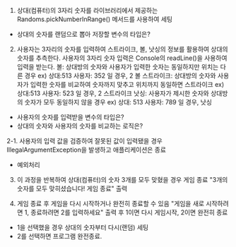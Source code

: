 1. 상대(컴퓨터)의 3자리 숫자를 라이브러리에서 제공하는 Randoms.pickNumberInRange() 메서드를 사용하여 세팅
  + 상대의 숫자를 랜덤으로 뽑아 저장할 변수의 타입은?

2. 사용자는 3자리의 숫자를 입력하여 스트라이크, 볼, 낫싱의 정보를 활용하여 상대의 숫자를 추측한다.
사용자의 3자리 숫자 입력은 Console의 readLine()을 사용하여 입력을 받는다.
볼: 상대방의 숫자와 사용자가 입력한 숫자는 동일하지만 위치는 다른 경우
ex) 상대:513 사용자: 352 일 경우, 2 볼
스트라이크: 상대방의 숫자와 사용자가 입력한 숫자를 비교하여 숫자까지 맞추고 위치까지 동일하면 스트라이크 
ex) 상대:513 사용자: 523 일 경우, 2 스트라이크
낫싱: 사용자가 제시한 숫자와 상대방의 숫자가 모두 동일하지 않을 경우
ex) 상대: 513 사용자: 789 일 경우, 낫싱
  + 사용자의 숫자를 입력받을 변수의 타입은?
  + 상대의 숫자와 사용자의 숫자를 비교하는 로직은?

2-1. 사용자의 입력 값을 검증하여 잘못된 값이 입력됐을 경우 IllegalArgumentException을 발생하고 애플리케이션은 종료
  + 예외처리

3. 이 과정을 반복하여 상대(컴퓨터)의 숫자 3개를 모두 맞혔을 경우 게임 종료
"3개의 숫자를 모두 맞히셨습니다! 게임 종료" 출력

4. 게임 종료 후 게임을 다시 시작하거나 완전히 종료할 수 있음
"게임을 새로 시작하려면 1, 종료하려면 2를 입력하세요" 출력 후 1이면 다시 게임시작, 2이면 완전히 종료
  + 1을 선택했을 경우 상대의 숫자부터 다시(랜덤) 세팅
  + 2를 선택하면 프로그램 완전종료.
